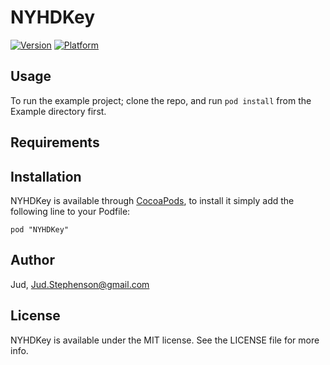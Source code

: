 # NYHDKey

[![Version](http://cocoapod-badges.herokuapp.com/v/NYHDKey/badge.png)](http://cocoadocs.org/docsets/NYHDKey)
[![Platform](http://cocoapod-badges.herokuapp.com/p/NYHDKey/badge.png)](http://cocoadocs.org/docsets/NYHDKey)

## Usage

To run the example project; clone the repo, and run `pod install` from the Example directory first.

## Requirements

## Installation

NYHDKey is available through [CocoaPods](http://cocoapods.org), to install
it simply add the following line to your Podfile:

    pod "NYHDKey"

## Author

Jud, Jud.Stephenson@gmail.com

## License

NYHDKey is available under the MIT license. See the LICENSE file for more info.

